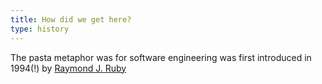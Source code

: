 ```yaml
---
title: How did we get here?
type: history
---
```


The pasta metaphor was for software engineering was first introduced in 1994(!) by [Raymond J. Ruby](https://www.gnu.org/fun/jokes/pasta.code.html)